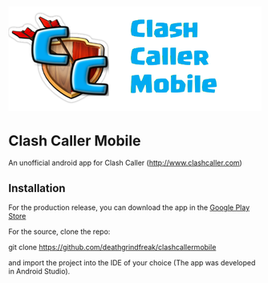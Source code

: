 <img src="https://github.com/deathgrindfreak/clashcallermobile/blob/master/img/cclogo.png">

# Clash Caller Mobile
An unofficial android app for Clash Caller (http://www.clashcaller.com)

## Installation
For the production release, you can download the app in the [Google Play Store](https://play.google.com/store/apps/details?id=io.deathgrindfreak.clashcallermobile)

For the source, clone the repo:

  git clone https://github.com/deathgrindfreak/clashcallermobile
  
and import the project into the IDE of your choice (The app was developed in Android Studio).
